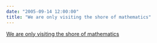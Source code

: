 ```yaml
---
date: "2005-09-14 12:00:00"
title: "We are only visiting the shore of mathematics"
---
```


[We are only visiting the shore of mathematics](/lemire/blog/2005/09-14-we-are-only-visiting-the-shore-of-mathematics)


